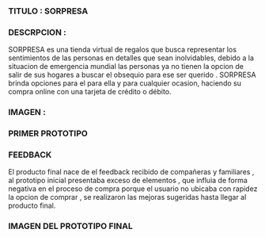 ### TITULO : SORPRESA

### DESCRPCION :

SORPRESA es una tienda virtual de regalos que busca representar los sentimientos de las personas en detalles que sean inolvidables, debido a la situacion de emergencia mundial las personas ya no tienen la opcion de salir de sus hogares a buscar el obsequio para ese ser querido . SORPRESA brinda opciones para el para ella y para cualquier ocasion, haciendo su compra online con una tarjeta de crédito o débito.
### IMAGEN :


### PRIMER PROTOTIPO


### FEEDBACK
El producto final nace de el feedback recibido de compañeras y familiares , al prototipo inicial presentaba exceso de elementos , que influia de forma negativa en el proceso de compra porque el usuario no ubicaba con rapidez la opcion de comprar , se realizaron las mejoras sugeridas hasta llegar al producto final.

### IMAGEN DEL PROTOTIPO FINAL 

